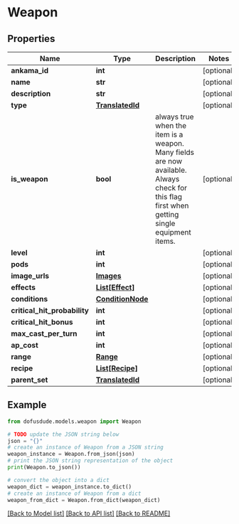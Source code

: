# Weapon


## Properties

Name | Type | Description | Notes
------------ | ------------- | ------------- | -------------
**ankama_id** | **int** |  | [optional] 
**name** | **str** |  | [optional] 
**description** | **str** |  | [optional] 
**type** | [**TranslatedId**](TranslatedId.md) |  | [optional] 
**is_weapon** | **bool** | always true when the item is a weapon. Many fields are now available. Always check for this flag first when getting single equipment items. | [optional] 
**level** | **int** |  | [optional] 
**pods** | **int** |  | [optional] 
**image_urls** | [**Images**](Images.md) |  | [optional] 
**effects** | [**List[Effect]**](Effect.md) |  | [optional] 
**conditions** | [**ConditionNode**](ConditionNode.md) |  | [optional] 
**critical_hit_probability** | **int** |  | [optional] 
**critical_hit_bonus** | **int** |  | [optional] 
**max_cast_per_turn** | **int** |  | [optional] 
**ap_cost** | **int** |  | [optional] 
**range** | [**Range**](Range.md) |  | [optional] 
**recipe** | [**List[Recipe]**](Recipe.md) |  | [optional] 
**parent_set** | [**TranslatedId**](TranslatedId.md) |  | [optional] 

## Example

```python
from dofusdude.models.weapon import Weapon

# TODO update the JSON string below
json = "{}"
# create an instance of Weapon from a JSON string
weapon_instance = Weapon.from_json(json)
# print the JSON string representation of the object
print(Weapon.to_json())

# convert the object into a dict
weapon_dict = weapon_instance.to_dict()
# create an instance of Weapon from a dict
weapon_from_dict = Weapon.from_dict(weapon_dict)
```
[[Back to Model list]](../README.md#documentation-for-models) [[Back to API list]](../README.md#documentation-for-api-endpoints) [[Back to README]](../README.md)



